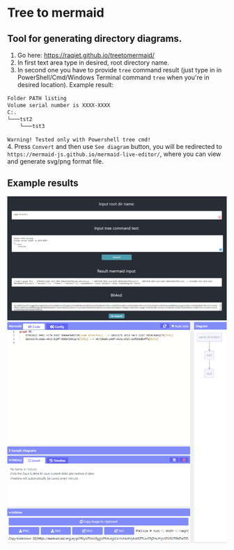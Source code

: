 # Tree to mermaid
## Tool for generating directory diagrams.
1. Go here: https://raqiet.github.io/treetomermaid/
2. In first text area type in desired, root directory name.
3. In second one you have to provide `tree` command result (just type in in PowerShell/Cmd/Windows Terminal command `tree` when you're in desired location). Example result:
```
Folder PATH listing
Volume serial number is XXXX-XXXX
C:.
└───tst2
    └───tst3
```
`Warning! Tested only with Powershell tree cmd!`  
4. Press `Convert` and then use `See diagram` button, you will be redirected to `https://mermaid-js.github.io/mermaid-live-editor/`, where you can view and generate svg/png format file.
## Example results
![Input data](docs/img1.png)
![Result](docs/img2.png)